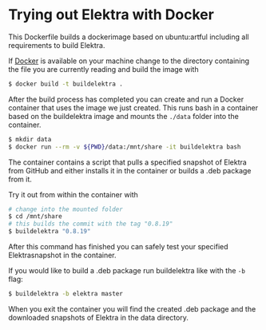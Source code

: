 # Trying out Elektra with Docker

This Dockerfile builds a dockerimage based on ubuntu:artful including all requirements to build Elektra.

If [Docker](https://www.docker.com/) is available on your machine change to the directory containing the file you are currently reading and build the image with

```sh
$ docker build -t buildelektra .
```

After the build process has completed you can create and run a Docker container that uses the image we just created.
This runs bash in a container based on the buildelektra image and mounts the `./data` folder into the container.

```sh
$ mkdir data
$ docker run --rm -v ${PWD}/data:/mnt/share -it buildelektra bash
```

The container contains a script that pulls a specified snapshot of Elektra from GitHub and either installs it in the container or builds a .deb package from it.

Try it out from within the container with

```sh
# change into the mounted folder
$ cd /mnt/share
# this builds the commit with the tag "0.8.19"
$ buildelektra "0.8.19"
```

After this command has finished you can safely test your specified Elektrasnapshot in the container.

If you would like to build a .deb package run buildelektra like with the `-b` flag:

```sh
$ buildelektra -b elektra master
```

When you exit the container you will find the created .deb package and the downloaded snapshots of Elektra in the data directory.
